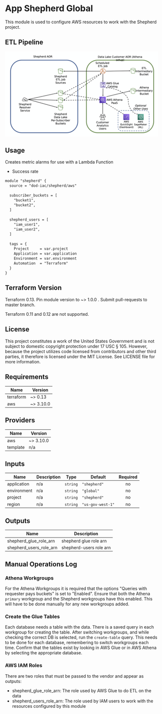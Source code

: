 # App Shepherd Global

This module is used to configure AWS resources to work with the Shepherd project.

## ETL Pipeline

![etl-pipeline](./images/etl_pipeline.png)

## Usage

Creates metric alarms for use with a Lambda Function
* Success rate

```hcl
module "shepherd" {
  source = "dod-iac/shepherd/aws"

  subscriber_buckets = [
    "bucket1",
    "bucket2",
  ]

  shepherd_users = [
    "iam_user1",
    "iam_user2",
  ]

  tags = {
    Project     = var.project
    Application = var.application
    Environment = var.environment
    Automation  = "Terraform"
  }
}
```

## Terraform Version

Terraform 0.13. Pin module version to ~> 1.0.0 . Submit pull-requests to master branch.

Terraform 0.11 and 0.12 are not supported.

## License

This project constitutes a work of the United States Government and is not subject to domestic copyright protection under 17 USC § 105.  However, because the project utilizes code licensed from contributors and other third parties, it therefore is licensed under the MIT License.  See LICENSE file for more information.

<!-- BEGINNING OF PRE-COMMIT-TERRAFORM DOCS HOOK -->
## Requirements

| Name | Version |
|------|---------|
| terraform | ~> 0.13 |
| aws | ~> 3.10.0 |

## Providers

| Name | Version |
|------|---------|
| aws | ~> 3.10.0 |
| template | n/a |

## Inputs

| Name | Description | Type | Default | Required |
|------|-------------|------|---------|:--------:|
| application | n/a | `string` | `"shepherd"` | no |
| environment | n/a | `string` | `"global"` | no |
| project | n/a | `string` | `"shepherd"` | no |
| region | n/a | `string` | `"us-gov-west-1"` | no |

## Outputs

| Name | Description |
|------|-------------|
| shepherd\_glue\_role\_arn | shepherd glue role arn |
| shepherd\_users\_role\_arn | shepherd-users role arn |

<!-- END OF PRE-COMMIT-TERRAFORM DOCS HOOK -->

## Manual Operations Log

### Athena Workgroups

For the Athena Workgroups it is required that the options "Queries with requester pays buckets" is set to "Enabled". Ensure that both the Athena `primary` workgroup and the Shepherd workgroups have this enabled. This will have to be done manually for any new workgroups added.

### Create the Glue Tables

Each database needs a table with the data. There is a saved query in each workgroup for creating the table. After switching workgroups, and while checking the correct DB is selected, run the `create-table` query. This needs to be done for each database, remembering to switch workgroups each time. Confirm that the tables exist by looking in AWS Glue or in AWS Athena by selecting the appropriate database.

### AWS IAM Roles

There are two roles that must be passed to the vendor and appear as outputs:

- shepherd_glue_role_arn: The role used by AWS Glue to do ETL on the data
- shepherd_users_role_arn: The role used by IAM users to work with the resources configured by this module